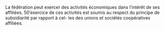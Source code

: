 La fédération peut exercer des activités économiques dans l’intérêt de ses affiliées. 50’exercice de ces activités est soumis au respect du principe de subsidiarité par rapport à cel- les des unions et sociétés coopératives affiliées.